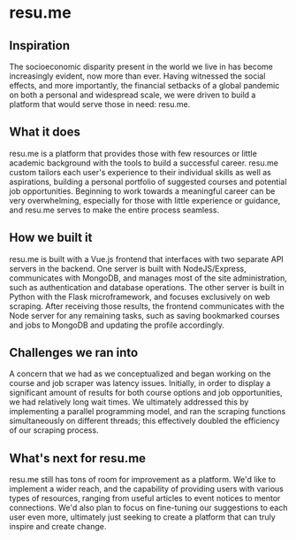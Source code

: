 # resu.me

## Inspiration
The socioeconomic disparity present in the world we live in has become increasingly evident, now more than ever. Having witnessed the social effects, and more importantly, the financial setbacks of a global pandemic on both a personal and widespread scale, we were driven to build a platform that would serve those in need: resu.me.

## What it does
resu.me is a platform that provides those with few resources or little academic background with the tools to build a successful career. resu.me custom tailors each user's experience to their individual skills as well as aspirations, building a personal portfolio of suggested courses and potential job opportunities. Beginning to work towards a meaningful career can be very overwhelming, especially for those with little experience or guidance, and resu.me serves to make the entire process seamless.

## How we built it
resu.me is built with a Vue.js frontend that interfaces with two separate API servers in the backend. One server is built with NodeJS/Express, communicates with MongoDB, and manages most of the site administration, such as authentication and database operations. The other server is built in Python with the Flask microframework, and focuses exclusively on web scraping. After receiving those results, the frontend communicates with the Node server for any remaining tasks, such as saving bookmarked courses and jobs to MongoDB and updating the profile accordingly.

## Challenges we ran into
A concern that we had as we conceptualized and began working on the course and job scraper was latency issues. Initially, in order to display a significant amount of results for both course options and job opportunities, we had relatively long wait times. We ultimately addressed this by implementing a parallel programming model, and ran the scraping functions simultaneously on different threads; this effectively doubled the efficiency of our scraping process.

## What's next for resu.me
resu.me still has tons of room for improvement as a platform. We'd like to implement a wider reach, and the capability of providing users with various types of resources, ranging from useful articles to event notices to mentor connections. We'd also plan to focus on fine-tuning our suggestions to each user even more, ultimately just seeking to create a platform that can truly inspire and create change.

